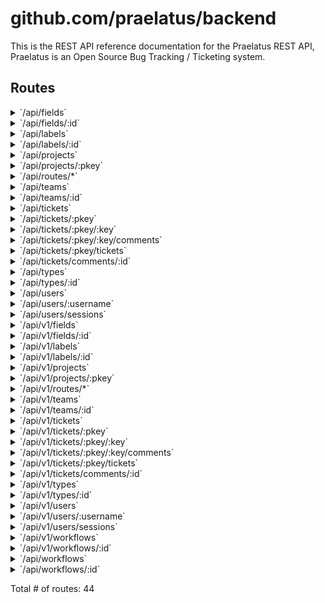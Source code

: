 # github.com/praelatus/backend

This is the REST API reference documentation for the Praelatus REST API, Praelatus is an Open Source Bug Tracking / Ticketing system.

## Routes

<details>
<summary>`/api/fields`</summary>

- [Logger](/mw/logger.go#L38)
- [Auth](/mw/auth.go#L143)
- **/api**
	- **/fields**
		- **/**
			- _POST_
				- [CreateField](/api/fields.go#L49)
			- _GET_
				- [GetAllFields](/api/fields.go#L28)

</details>
<details>
<summary>`/api/fields/:id`</summary>

- [Logger](/mw/logger.go#L38)
- [Auth](/mw/auth.go#L143)
- **/api**
	- **/fields**
		- **/:id**
			- _GET_
				- [GetField](/api/fields.go#L80)
			- _PUT_
				- [UpdateField](/api/fields.go#L106)
			- _DELETE_
				- [DeleteField](/api/fields.go#L138)

</details>
<details>
<summary>`/api/labels`</summary>

- [Logger](/mw/logger.go#L38)
- [Auth](/mw/auth.go#L143)
- **/api**
	- **/labels**
		- **/**
			- _GET_
				- [GetAllLabels](/api/labels.go#L28)
			- _POST_
				- [CreateLabel](/api/labels.go#L67)

</details>
<details>
<summary>`/api/labels/:id`</summary>

- [Logger](/mw/logger.go#L38)
- [Auth](/mw/auth.go#L143)
- **/api**
	- **/labels**
		- **/:id**
			- _GET_
				- [GetLabel](/api/labels.go#L41)
			- _DELETE_
				- [DeleteLabel](/api/labels.go#L143)
			- _PUT_
				- [UpdateLabel](/api/labels.go#L99)

</details>
<details>
<summary>`/api/projects`</summary>

- [Logger](/mw/logger.go#L38)
- [Auth](/mw/auth.go#L143)
- **/api**
	- **/projects**
		- **/**
			- _GET_
				- [GetAllProjects](/api/projects.go#L48)
			- _POST_
				- [CreateProject](/api/projects.go#L69)

</details>
<details>
<summary>`/api/projects/:pkey`</summary>

- [Logger](/mw/logger.go#L38)
- [Auth](/mw/auth.go#L143)
- **/api**
	- **/projects**
		- **/:pkey**
			- _GET_
				- [GetProject](/api/projects.go#L27)
			- _DELETE_
				- [RemoveProject](/api/projects.go#L101)
			- _PUT_
				- [UpdateProject](/api/projects.go#L125)

</details>
<details>
<summary>`/api/routes/*`</summary>

- [Logger](/mw/logger.go#L38)
- [Auth](/mw/auth.go#L143)
- **/api**
	- **/routes/***
		- _*_
			- [(*Mux).Mount.func1](/vendor/github.com/pressly/chi/mux.go#L250)

</details>
<details>
<summary>`/api/teams`</summary>

- [Logger](/mw/logger.go#L38)
- [Auth](/mw/auth.go#L143)
- **/api**
	- **/teams**
		- **/**
			- _GET_
				- [GetAllTeams](/api/teams.go#L28)
			- _POST_
				- [CreateTeam](/api/teams.go#L49)

</details>
<details>
<summary>`/api/teams/:id`</summary>

- [Logger](/mw/logger.go#L38)
- [Auth](/mw/auth.go#L143)
- **/api**
	- **/teams**
		- **/:id**
			- _DELETE_
				- [RemoveTeam](/api/teams.go#L138)
			- _GET_
				- [GetTeam](/api/teams.go#L80)
			- _PUT_
				- [UpdateTeam](/api/teams.go#L106)

</details>
<details>
<summary>`/api/tickets`</summary>

- [Logger](/mw/logger.go#L38)
- [Auth](/mw/auth.go#L143)
- **/api**
	- **/tickets**
		- **/**
			- _GET_
				- [GetAllTickets](/api/tickets.go#L80)

</details>
<details>
<summary>`/api/tickets/:pkey`</summary>

- [Logger](/mw/logger.go#L38)
- [Auth](/mw/auth.go#L143)
- **/api**
	- **/tickets**
		- **/:pkey**
			- _POST_
				- [CreateTicket](/api/tickets.go#L109)

</details>
<details>
<summary>`/api/tickets/:pkey/:key`</summary>

- [Logger](/mw/logger.go#L38)
- [Auth](/mw/auth.go#L143)
- **/api**
	- **/tickets**
		- **/:pkey/:key**
			- _DELETE_
				- [RemoveTicket](/api/tickets.go#L142)
			- _PUT_
				- [UpdateTicket](/api/tickets.go#L165)
			- _GET_
				- [GetTicket](/api/tickets.go#L37)

</details>
<details>
<summary>`/api/tickets/:pkey/:key/comments`</summary>

- [Logger](/mw/logger.go#L38)
- [Auth](/mw/auth.go#L143)
- **/api**
	- **/tickets**
		- **/:pkey/:key/comments**
			- _GET_
				- [GetComments](/api/tickets.go#L203)
			- _POST_
				- [CreateComment](/api/tickets.go#L276)

</details>
<details>
<summary>`/api/tickets/:pkey/tickets`</summary>

- [Logger](/mw/logger.go#L38)
- [Auth](/mw/auth.go#L143)
- **/api**
	- **/tickets**
		- **/:pkey/tickets**
			- _GET_
				- [GetAllTicketsByProject](/api/tickets.go#L93)

</details>
<details>
<summary>`/api/tickets/comments/:id`</summary>

- [Logger](/mw/logger.go#L38)
- [Auth](/mw/auth.go#L143)
- **/api**
	- **/tickets**
		- **/comments/:id**
			- _PUT_
				- [UpdateComment](/api/tickets.go#L218)
			- _DELETE_
				- [RemoveComment](/api/tickets.go#L254)

</details>
<details>
<summary>`/api/types`</summary>

- [Logger](/mw/logger.go#L38)
- [Auth](/mw/auth.go#L143)
- **/api**
	- **/types**
		- **/**
			- _GET_
				- [GetAllTicketTypes](/api/types.go#L28)
			- _POST_
				- [CreateTicketType](/api/types.go#L49)

</details>
<details>
<summary>`/api/types/:id`</summary>

- [Logger](/mw/logger.go#L38)
- [Auth](/mw/auth.go#L143)
- **/api**
	- **/types**
		- **/:id**
			- _GET_
				- [GetTicketType](/api/types.go#L80)
			- _PUT_
				- [UpdateTicketType](/api/types.go#L106)
			- _DELETE_
				- [RemoveTicketType](/api/types.go#L150)

</details>
<details>
<summary>`/api/users`</summary>

- [Logger](/mw/logger.go#L38)
- [Auth](/mw/auth.go#L143)
- **/api**
	- **/users**
		- **/**
			- _GET_
				- [GetAllUsers](/api/users.go#L63)
			- _POST_
				- [CreateUser](/api/users.go#L88)

</details>
<details>
<summary>`/api/users/:username`</summary>

- [Logger](/mw/logger.go#L38)
- [Auth](/mw/auth.go#L143)
- **/api**
	- **/users**
		- **/:username**
			- _GET_
				- [GetUser](/api/users.go#L37)
			- _PUT_
				- [UpdateUser](/api/users.go#L140)
			- _DELETE_
				- [DeleteUser](/api/users.go#L165)

</details>
<details>
<summary>`/api/users/sessions`</summary>

- [Logger](/mw/logger.go#L38)
- [Auth](/mw/auth.go#L143)
- **/api**
	- **/users**
		- **/sessions**
			- _POST_
				- [CreateSession](/api/users.go#L190)
			- _GET_
				- [RefreshSession](/api/users.go#L247)

</details>
<details>
<summary>`/api/v1/fields`</summary>

- [Logger](/mw/logger.go#L38)
- [Auth](/mw/auth.go#L143)
- **/api/v1**
	- **/fields**
		- **/**
			- _GET_
				- [GetAllFields](/api/fields.go#L28)
			- _POST_
				- [CreateField](/api/fields.go#L49)

</details>
<details>
<summary>`/api/v1/fields/:id`</summary>

- [Logger](/mw/logger.go#L38)
- [Auth](/mw/auth.go#L143)
- **/api/v1**
	- **/fields**
		- **/:id**
			- _PUT_
				- [UpdateField](/api/fields.go#L106)
			- _DELETE_
				- [DeleteField](/api/fields.go#L138)
			- _GET_
				- [GetField](/api/fields.go#L80)

</details>
<details>
<summary>`/api/v1/labels`</summary>

- [Logger](/mw/logger.go#L38)
- [Auth](/mw/auth.go#L143)
- **/api/v1**
	- **/labels**
		- **/**
			- _GET_
				- [GetAllLabels](/api/labels.go#L28)
			- _POST_
				- [CreateLabel](/api/labels.go#L67)

</details>
<details>
<summary>`/api/v1/labels/:id`</summary>

- [Logger](/mw/logger.go#L38)
- [Auth](/mw/auth.go#L143)
- **/api/v1**
	- **/labels**
		- **/:id**
			- _GET_
				- [GetLabel](/api/labels.go#L41)
			- _DELETE_
				- [DeleteLabel](/api/labels.go#L143)
			- _PUT_
				- [UpdateLabel](/api/labels.go#L99)

</details>
<details>
<summary>`/api/v1/projects`</summary>

- [Logger](/mw/logger.go#L38)
- [Auth](/mw/auth.go#L143)
- **/api/v1**
	- **/projects**
		- **/**
			- _GET_
				- [GetAllProjects](/api/projects.go#L48)
			- _POST_
				- [CreateProject](/api/projects.go#L69)

</details>
<details>
<summary>`/api/v1/projects/:pkey`</summary>

- [Logger](/mw/logger.go#L38)
- [Auth](/mw/auth.go#L143)
- **/api/v1**
	- **/projects**
		- **/:pkey**
			- _PUT_
				- [UpdateProject](/api/projects.go#L125)
			- _GET_
				- [GetProject](/api/projects.go#L27)
			- _DELETE_
				- [RemoveProject](/api/projects.go#L101)

</details>
<details>
<summary>`/api/v1/routes/*`</summary>

- [Logger](/mw/logger.go#L38)
- [Auth](/mw/auth.go#L143)
- **/api/v1**
	- **/routes/***
		- _*_
			- [(*Mux).Mount.func1](/vendor/github.com/pressly/chi/mux.go#L250)

</details>
<details>
<summary>`/api/v1/teams`</summary>

- [Logger](/mw/logger.go#L38)
- [Auth](/mw/auth.go#L143)
- **/api/v1**
	- **/teams**
		- **/**
			- _GET_
				- [GetAllTeams](/api/teams.go#L28)
			- _POST_
				- [CreateTeam](/api/teams.go#L49)

</details>
<details>
<summary>`/api/v1/teams/:id`</summary>

- [Logger](/mw/logger.go#L38)
- [Auth](/mw/auth.go#L143)
- **/api/v1**
	- **/teams**
		- **/:id**
			- _GET_
				- [GetTeam](/api/teams.go#L80)
			- _PUT_
				- [UpdateTeam](/api/teams.go#L106)
			- _DELETE_
				- [RemoveTeam](/api/teams.go#L138)

</details>
<details>
<summary>`/api/v1/tickets`</summary>

- [Logger](/mw/logger.go#L38)
- [Auth](/mw/auth.go#L143)
- **/api/v1**
	- **/tickets**
		- **/**
			- _GET_
				- [GetAllTickets](/api/tickets.go#L80)

</details>
<details>
<summary>`/api/v1/tickets/:pkey`</summary>

- [Logger](/mw/logger.go#L38)
- [Auth](/mw/auth.go#L143)
- **/api/v1**
	- **/tickets**
		- **/:pkey**
			- _POST_
				- [CreateTicket](/api/tickets.go#L109)

</details>
<details>
<summary>`/api/v1/tickets/:pkey/:key`</summary>

- [Logger](/mw/logger.go#L38)
- [Auth](/mw/auth.go#L143)
- **/api/v1**
	- **/tickets**
		- **/:pkey/:key**
			- _DELETE_
				- [RemoveTicket](/api/tickets.go#L142)
			- _PUT_
				- [UpdateTicket](/api/tickets.go#L165)
			- _GET_
				- [GetTicket](/api/tickets.go#L37)

</details>
<details>
<summary>`/api/v1/tickets/:pkey/:key/comments`</summary>

- [Logger](/mw/logger.go#L38)
- [Auth](/mw/auth.go#L143)
- **/api/v1**
	- **/tickets**
		- **/:pkey/:key/comments**
			- _GET_
				- [GetComments](/api/tickets.go#L203)
			- _POST_
				- [CreateComment](/api/tickets.go#L276)

</details>
<details>
<summary>`/api/v1/tickets/:pkey/tickets`</summary>

- [Logger](/mw/logger.go#L38)
- [Auth](/mw/auth.go#L143)
- **/api/v1**
	- **/tickets**
		- **/:pkey/tickets**
			- _GET_
				- [GetAllTicketsByProject](/api/tickets.go#L93)

</details>
<details>
<summary>`/api/v1/tickets/comments/:id`</summary>

- [Logger](/mw/logger.go#L38)
- [Auth](/mw/auth.go#L143)
- **/api/v1**
	- **/tickets**
		- **/comments/:id**
			- _PUT_
				- [UpdateComment](/api/tickets.go#L218)
			- _DELETE_
				- [RemoveComment](/api/tickets.go#L254)

</details>
<details>
<summary>`/api/v1/types`</summary>

- [Logger](/mw/logger.go#L38)
- [Auth](/mw/auth.go#L143)
- **/api/v1**
	- **/types**
		- **/**
			- _GET_
				- [GetAllTicketTypes](/api/types.go#L28)
			- _POST_
				- [CreateTicketType](/api/types.go#L49)

</details>
<details>
<summary>`/api/v1/types/:id`</summary>

- [Logger](/mw/logger.go#L38)
- [Auth](/mw/auth.go#L143)
- **/api/v1**
	- **/types**
		- **/:id**
			- _GET_
				- [GetTicketType](/api/types.go#L80)
			- _PUT_
				- [UpdateTicketType](/api/types.go#L106)
			- _DELETE_
				- [RemoveTicketType](/api/types.go#L150)

</details>
<details>
<summary>`/api/v1/users`</summary>

- [Logger](/mw/logger.go#L38)
- [Auth](/mw/auth.go#L143)
- **/api/v1**
	- **/users**
		- **/**
			- _GET_
				- [GetAllUsers](/api/users.go#L63)
			- _POST_
				- [CreateUser](/api/users.go#L88)

</details>
<details>
<summary>`/api/v1/users/:username`</summary>

- [Logger](/mw/logger.go#L38)
- [Auth](/mw/auth.go#L143)
- **/api/v1**
	- **/users**
		- **/:username**
			- _GET_
				- [GetUser](/api/users.go#L37)
			- _PUT_
				- [UpdateUser](/api/users.go#L140)
			- _DELETE_
				- [DeleteUser](/api/users.go#L165)

</details>
<details>
<summary>`/api/v1/users/sessions`</summary>

- [Logger](/mw/logger.go#L38)
- [Auth](/mw/auth.go#L143)
- **/api/v1**
	- **/users**
		- **/sessions**
			- _GET_
				- [RefreshSession](/api/users.go#L247)
			- _POST_
				- [CreateSession](/api/users.go#L190)

</details>
<details>
<summary>`/api/v1/workflows`</summary>

- [Logger](/mw/logger.go#L38)
- [Auth](/mw/auth.go#L143)
- **/api/v1**
	- **/workflows**
		- **/**
			- _GET_
				- [GetAllWorkflows](/api/workflows.go#L28)

</details>
<details>
<summary>`/api/v1/workflows/:id`</summary>

- [Logger](/mw/logger.go#L38)
- [Auth](/mw/auth.go#L143)
- **/api/v1**
	- **/workflows**
		- **/:id**
			- _PUT_
				- [UpdateWorkflow](/api/workflows.go#L114)
			- _DELETE_
				- [RemoveWorkflow](/api/workflows.go#L168)
			- _POST_
				- [CreateWorkflow](/api/workflows.go#L49)
			- _GET_
				- [GetWorkflow](/api/workflows.go#L90)

</details>
<details>
<summary>`/api/workflows`</summary>

- [Logger](/mw/logger.go#L38)
- [Auth](/mw/auth.go#L143)
- **/api**
	- **/workflows**
		- **/**
			- _GET_
				- [GetAllWorkflows](/api/workflows.go#L28)

</details>
<details>
<summary>`/api/workflows/:id`</summary>

- [Logger](/mw/logger.go#L38)
- [Auth](/mw/auth.go#L143)
- **/api**
	- **/workflows**
		- **/:id**
			- _PUT_
				- [UpdateWorkflow](/api/workflows.go#L114)
			- _DELETE_
				- [RemoveWorkflow](/api/workflows.go#L168)
			- _POST_
				- [CreateWorkflow](/api/workflows.go#L49)
			- _GET_
				- [GetWorkflow](/api/workflows.go#L90)

</details>

Total # of routes: 44
